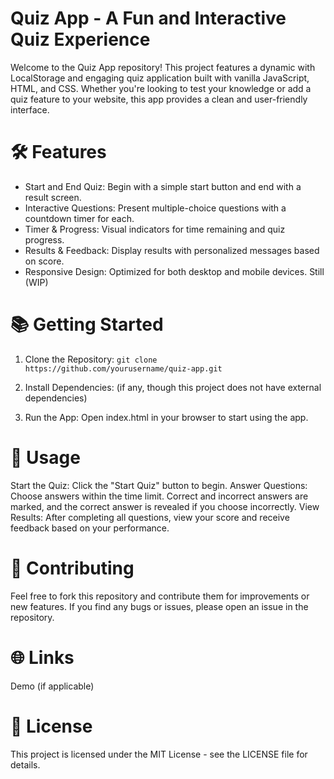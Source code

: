 # Quiz App - A Fun and Interactive Quiz Experience
Welcome to the Quiz App repository! This project features a dynamic with LocalStorage and engaging quiz application built with vanilla JavaScript, HTML, and CSS. Whether you're looking to test your knowledge or add a quiz feature to your website, this app provides a clean and user-friendly interface.

# 🛠️ Features
- Start and End Quiz: Begin with a simple start button and end with a result screen.
- Interactive Questions: Present multiple-choice questions with a countdown timer for each.
- Timer & Progress: Visual indicators for time remaining and quiz progress.
- Results & Feedback: Display results with personalized messages based on score.
- Responsive Design: Optimized for both desktop and mobile devices. Still (WIP)

# 📚 Getting Started
1. Clone the Repository:
```git clone https://github.com/yourusername/quiz-app.git```

2. Install Dependencies: (if any, though this project does not have external dependencies)

3. Run the App: Open index.html in your browser to start using the app.

# 📜 Usage
Start the Quiz: Click the "Start Quiz" button to begin.
Answer Questions: Choose answers within the time limit. Correct and incorrect answers are marked, and the correct answer is revealed if you choose incorrectly.
View Results: After completing all questions, view your score and receive feedback based on your performance.

# 🔄 Contributing
Feel free to fork this repository and contribute them for improvements or new features. If you find any bugs or issues, please open an issue in the repository.

# 🌐 Links
Demo (if applicable)

# 📄 License
This project is licensed under the MIT License - see the LICENSE file for details.
